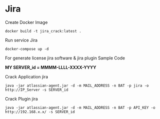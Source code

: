 # Jira

Create Docker Image

`docker build -t jira_crack:latest .`

Run service Jira

`docker-compose up -d`

For generate license jira software & jira plugin
Sample Code

**MY SERVER_id = MMMM-LLLL-XXXX-YYYY**

Crack Application jira

`java -jar atlassian-agent.jar -d -m MAIL_ADDRESS -n BAT -p jira -o http://IP_Server -s SERVER_id`

Crack Plugin jira


`java -jar atlassian-agent.jar -d -m MAIL_ADDRESS -n BAT -p API_KEY -o http://192.168.x.x/ -s SERVER_id`
